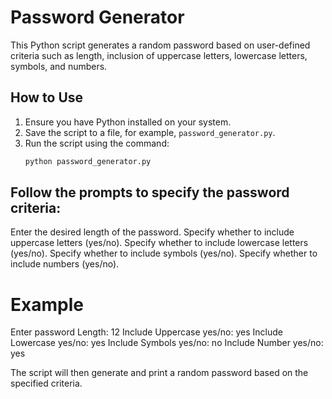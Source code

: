 # Password Generator

This Python script generates a random password based on user-defined criteria such as length, inclusion of uppercase letters, lowercase letters, symbols, and numbers.

## How to Use

1. Ensure you have Python installed on your system.
2. Save the script to a file, for example, `password_generator.py`.
3. Run the script using the command:
   ```sh
   python password_generator.py

## Follow the prompts to specify the password criteria:
Enter the desired length of the password.
Specify whether to include uppercase letters (yes/no).
Specify whether to include lowercase letters (yes/no).
Specify whether to include symbols (yes/no).
Specify whether to include numbers (yes/no).

# Example

Enter password Length: 12
Include Uppercase yes/no: yes
Include Lowercase yes/no: yes
Include Symbols yes/no: no
Include Number yes/no: yes

The script will then generate and print a random password based on the specified criteria.
